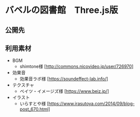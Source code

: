 # バベルの図書館　Three.js版
## 公開先

## 利用素材
- BGM
  - shimtone様 [http://commons.nicovideo.jp/user/726970]
- 効果音
  - 効果音ラボ様 [https://soundeffect-lab.info/]
- テクスチャ
  - ベイツ・イメージズ様 [https://www.beiz.jp/]
- イラスト
  - いらすとや様 [https://www.irasutoya.com/2014/09/blog-post_670.html]